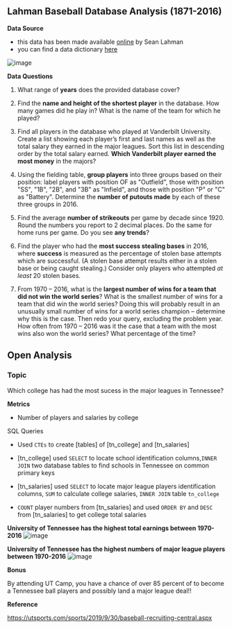 ## Lahman Baseball Database Analysis (1871-2016)

**Data Source**
- this data has been made available [online](http://www.seanlahman.com/baseball-archive/statistics/) by Sean Lahman
- you can find a data dictionary [here](http://www.seanlahman.com/files/database/readme2016.txt)

![image](https://www.gannett-cdn.com/presto/2020/06/14/USAT/8e424956-0b2a-49ef-902e-aab9996ba6bf-baseball-field.jpg?auto=webp&crop=618,348,x722,y472&format=pjpg&width=1200)


**Data Questions**

1. What range of __years__ does the provided database cover? 

1. Find the __name and height of the shortest player__ in the database. How many games did he play in? What is the name of the team for which he played?
   

1. Find all players in the database who played at Vanderbilt University. Create a list showing each player’s first and last names as well as the total salary they earned in the major leagues. Sort this list in descending order by the total salary earned. __Which Vanderbilt player earned the most money__ in the majors?
	

2. Using the fielding table, __group players__ into three groups based on their position: label players with position OF as "Outfield", those with position "SS", "1B", "2B", and "3B" as "Infield", and those with position "P" or "C" as "Battery". Determine the __number of putouts made__ by each of these three groups in 2016.
   
1. Find the average __number of strikeouts__ per game by decade since 1920. Round the numbers you report to 2 decimal places. Do the same for home runs per game. Do you see __any trends__?
   

1. Find the player who had the __most success stealing bases__ in 2016, where __success__ is measured as the percentage of stolen base attempts which are successful. (A stolen base attempt results either in a stolen base or being caught stealing.) Consider only players who attempted _at least_ 20 stolen bases.
	

1.  From 1970 – 2016, what is the __largest number of wins for a team that did not win the world series__? What is the smallest number of wins for a team that did win the world series? Doing this will probably result in an unusually small number of wins for a world series champion – determine why this is the case. Then redo your query, excluding the problem year. How often from 1970 – 2016 was it the case that a team with the most wins also won the world series? What percentage of the time?

## __Open Analysis__ ##

### __Topic__ ###

Which college has had the most sucess in the major leagues in Tennessee?

__Metrics__ 

* Number of players and salaries by college

SQL Queries

* Used `CTEs` to create [tables] of [tn_college] and [tn_salaries]

* [tn_college] used `SELECT` to locate school identification columns,`INNER JOIN` two database tables to find schools in Tennessee on common primary keys

* [tn_salaries] used `SELECT` to locate major league players identification columns, `SUM` to calculate college salaries, `INNER JOIN` table `tn_college` 

* `COUNT` player numbers from [tn_salaries] and used `ORDER BY` and `DESC` from [tn_salaries] to get college total salaries

__University of Tennessee has the highest total earnings between 1970-2016__
![image](https://user-images.githubusercontent.com/66088051/106625417-3d8c9a80-653c-11eb-965e-c73f91d9b55c.png)

__University of Tennessee has the highest numbers of major league players between 1970-2016__
![image](https://user-images.githubusercontent.com/66088051/106625785-9fe59b00-653c-11eb-9eda-cea647e12bdc.png)

**Bonus** 

By attending UT Camp, you have a chance of over 85 percent of to  become a Tennessee ball players and possibly land a major league deal!!

**Reference**

https://utsports.com/sports/2019/9/30/baseball-recruiting-central.aspx

<!-- 8. Using the attendance figures from the homegames table, find the teams and parks which had the top 5 average attendance per game in 2016 (where average attendance is defined as total attendance divided by number of games). Only consider parks where there were at least 10 games played. Report the park name, team name, and average attendance. Repeat for the lowest 5 average attendance. -->


<!-- 8. Which managers have won the TSN Manager of the Year award in both the National League (NL) and the American League (AL)? Give their full name and the teams that they were managing when they won the award. -->


<!-- **Open-ended questions** -->

<!-- 10. Analyze all the colleges in the state of Tennessee. Which college has had the most success in the major leagues. Use whatever metric for success you like - number of players, number of games, salaries, world series wins, etc.  -->

<!-- 6. Is there any correlation between number of wins and team salary? Use data from 2000 and later to answer this question. As you do this analysis, keep in mind that salaries across the whole league tend to increase together, so you may want to look on a year-by-year basis. -->

<!-- 6. In this question, you will explore the connection between number of wins and attendance. -->

<!-- <ol type="a">  -->
<!-- <li>Does there appear to be any correlation between attendance at home games and number of wins? </li> -->
<!-- <li>Do teams that win the world series see a boost in attendance the following year? What about teams that made the playoffs? Making the playoffs means either being a division winner or a wild card winner.</li> -->
<!-- </ol>  -->


<!-- 1. It is thought that since left-handed pitchers are more rare, causing batters to face them less often, that they are more effective. Investigate this claim and present evidence to either support or dispute this claim. First, determine just how rare left-handed pitchers are compared with right-handed pitchers. Are left-handed pitchers more likely to win the Cy Young Award? Are they more likely to make it into the hall of fame? -->

  
